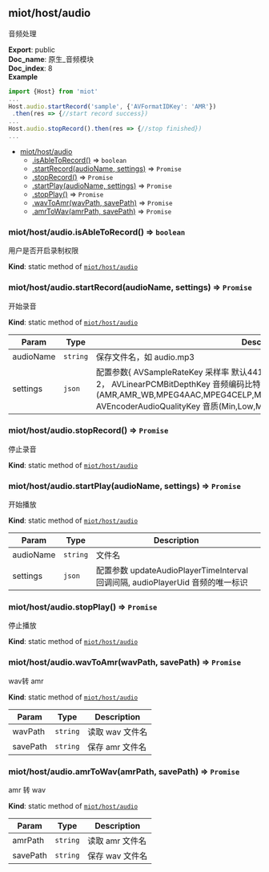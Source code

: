 <a name="module_miot/host/audio"></a>

## miot/host/audio
音频处理

**Export**: public  
**Doc_name**: 原生_音频模块  
**Doc_index**: 8  
**Example**  
```js
import {Host} from 'miot'
...
Host.audio.startRecord('sample', {'AVFormatIDKey': 'AMR'})
 .then(res => {//start record success})
...
Host.audio.stopRecord().then(res => {//stop finished})
...
```

* [miot/host/audio](#module_miot/host/audio)
    * [.isAbleToRecord()](#module_miot/host/audio.isAbleToRecord) ⇒ <code>boolean</code>
    * [.startRecord(audioName, settings)](#module_miot/host/audio.startRecord) ⇒ <code>Promise</code>
    * [.stopRecord()](#module_miot/host/audio.stopRecord) ⇒ <code>Promise</code>
    * [.startPlay(audioName, settings)](#module_miot/host/audio.startPlay) ⇒ <code>Promise</code>
    * [.stopPlay()](#module_miot/host/audio.stopPlay) ⇒ <code>Promise</code>
    * [.wavToAmr(wavPath, savePath)](#module_miot/host/audio.wavToAmr) ⇒ <code>Promise</code>
    * [.amrToWav(amrPath, savePath)](#module_miot/host/audio.amrToWav) ⇒ <code>Promise</code>

<a name="module_miot/host/audio.isAbleToRecord"></a>

### miot/host/audio.isAbleToRecord() ⇒ <code>boolean</code>
用户是否开启录制权限

**Kind**: static method of [<code>miot/host/audio</code>](#module_miot/host/audio)  
<a name="module_miot/host/audio.startRecord"></a>

### miot/host/audio.startRecord(audioName, settings) ⇒ <code>Promise</code>
开始录音

**Kind**: static method of [<code>miot/host/audio</code>](#module_miot/host/audio)  

| Param | Type | Description |
| --- | --- | --- |
| audioName | <code>string</code> | 保存文件名，如 audio.mp3 |
| settings | <code>json</code> | 配置参数{ AVSampleRateKey 采样率 默认44100，                                AVNumberOfChannelsKey 声道，默认2，                                AVLinearPCMBitDepthKey 音频编码比特率 默认16,                                AVFormatIDKey 编码格式(AMR,AMR_WB,MPEG4AAC,MPEG4CELP,MPEG4HVXC,MPEG4TwinVQ,AC3,60958AC3),                                AVEncoderAudioQualityKey 音质(Min,Low,Medium,High,Max)                              } |

<a name="module_miot/host/audio.stopRecord"></a>

### miot/host/audio.stopRecord() ⇒ <code>Promise</code>
停止录音

**Kind**: static method of [<code>miot/host/audio</code>](#module_miot/host/audio)  
<a name="module_miot/host/audio.startPlay"></a>

### miot/host/audio.startPlay(audioName, settings) ⇒ <code>Promise</code>
开始播放

**Kind**: static method of [<code>miot/host/audio</code>](#module_miot/host/audio)  

| Param | Type | Description |
| --- | --- | --- |
| audioName | <code>string</code> | 文件名 |
| settings | <code>json</code> | 配置参数 updateAudioPlayerTimeInterval 回调间隔, audioPlayerUid 音频的唯一标识 |

<a name="module_miot/host/audio.stopPlay"></a>

### miot/host/audio.stopPlay() ⇒ <code>Promise</code>
停止播放

**Kind**: static method of [<code>miot/host/audio</code>](#module_miot/host/audio)  
<a name="module_miot/host/audio.wavToAmr"></a>

### miot/host/audio.wavToAmr(wavPath, savePath) ⇒ <code>Promise</code>
wav转 amr

**Kind**: static method of [<code>miot/host/audio</code>](#module_miot/host/audio)  

| Param | Type | Description |
| --- | --- | --- |
| wavPath | <code>string</code> | 读取 wav 文件名 |
| savePath | <code>string</code> | 保存 amr 文件名 |

<a name="module_miot/host/audio.amrToWav"></a>

### miot/host/audio.amrToWav(amrPath, savePath) ⇒ <code>Promise</code>
amr 转 wav

**Kind**: static method of [<code>miot/host/audio</code>](#module_miot/host/audio)  

| Param | Type | Description |
| --- | --- | --- |
| amrPath | <code>string</code> | 读取 amr 文件名 |
| savePath | <code>string</code> | 保存 wav 文件名 |

